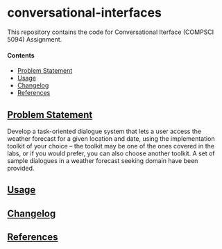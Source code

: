 # conversational-interfaces

This repository contains the code for Conversational Iterface (COMPSCI 5094) Assignment.

#### Contents
* [Problem Statement](#problem-statement)
* [Usage](#usage)
* [Changelog](#changelog)
* [References](#references)

## [Problem Statement](#conversational-interfaces)

Develop a task-oriented dialogue system that lets a user access the weather forecast for a given location and date, using the implementation toolkit of your choice – the toolkit may be one of the ones covered in the labs, or if you would prefer, you can also choose another toolkit. A set of sample dialogues in a weather forecast seeking domain have been provided.

## [Usage](#conversational-interfaces)


## [Changelog](#conversational-interfaces)


## [References](#conversational-interfaces)
